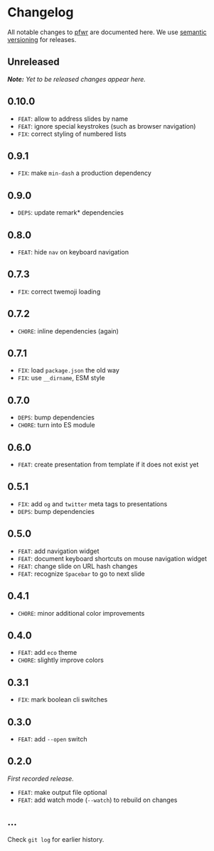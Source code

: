# Changelog

All notable changes to [pfwr](https://github.com/nikku/pfwr) are documented here. We use [semantic versioning](http://semver.org/) for releases.

## Unreleased

___Note:__ Yet to be released changes appear here._

## 0.10.0

* `FEAT`: allow to address slides by name
* `FEAT`: ignore special keystrokes (such as browser navigation)
* `FIX`: correct styling of numbered lists

## 0.9.1

* `FIX`: make `min-dash` a production dependency

## 0.9.0

* `DEPS`: update remark* dependencies

## 0.8.0

* `FEAT`: hide `nav` on keyboard navigation

## 0.7.3

* `FIX`: correct twemoji loading

## 0.7.2

* `CHORE`: inline dependencies (again)

## 0.7.1

* `FIX`: load `package.json` the old way
* `FIX`: use `__dirname`, ESM style

## 0.7.0

* `DEPS`: bump dependencies
* `CHORE`: turn into ES module

## 0.6.0

* `FEAT`: create presentation from template if it does not exist yet

## 0.5.1

* `FIX`: add `og` and `twitter` meta tags to presentations
* `DEPS`: bump dependencies

## 0.5.0

* `FEAT`: add navigation widget
* `FEAT`: document keyboard shortcuts on mouse navigation widget
* `FEAT`: change slide on URL hash changes
* `FEAT`: recognize `Spacebar` to go to next slide

## 0.4.1

* `CHORE`: minor additional color improvements

## 0.4.0

* `FEAT`: add `eco` theme
* `CHORE`: slightly improve colors

## 0.3.1

* `FIX`: mark boolean cli switches

## 0.3.0

* `FEAT`: add `--open` switch

## 0.2.0

_First recorded release._

* `FEAT`: make output file optional
* `FEAT`: add watch mode (`--watch`) to rebuild on changes

## ...

Check `git log` for earlier history.
